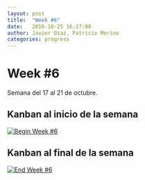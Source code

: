 ```yaml
---
layout: post
title:  "Week #6"
date:   2016-10-25 16:27:00
author: Javier Díaz, Patricio Merino
categories: progress
---
```


# Week #6

Semana del 17 al 21 de octubre.

## Kanban al inicio de la semana
[![Begin Week #6]({{site.baseurl}}/assets/week-progress/w6-begin.jpg)]({{site.baseurl}}/assets/week-progress/w6-begin-hq.jpg)

## Kanban al final de la semana

[![End Week #6]({{site.baseurl}}/assets/week-progress/w6-end.jpg)]({{site.baseurl}}/assets/week-progress/w6-end-hq.jpg)
